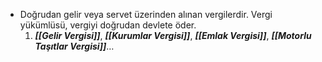 - Doğrudan gelir veya servet üzerinden alınan vergilerdir. Vergi yükümlüsü, vergiyi doğrudan devlete öder.
    1. ***[[Gelir Vergisi]]***, ***[[Kurumlar Vergisi]]***, ***[[Emlak Vergisi]]***, ***[[Motorlu Taşıtlar Vergisi]]***…